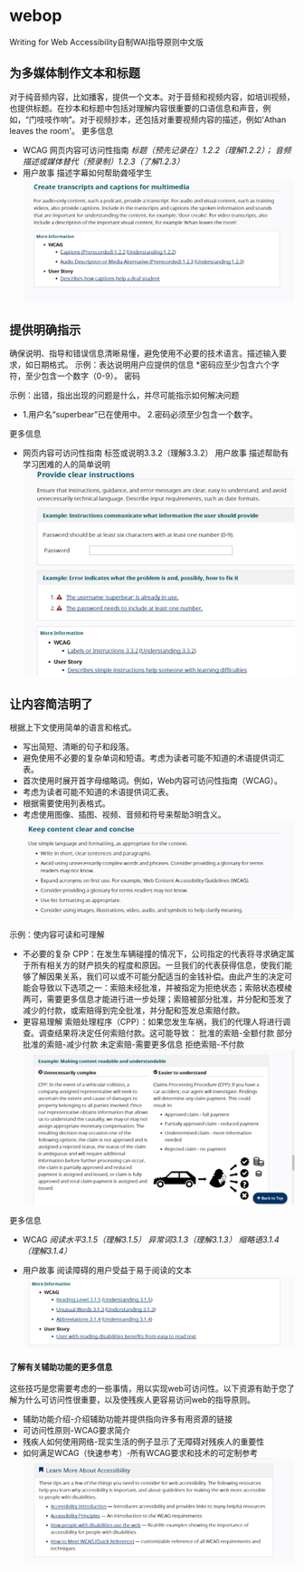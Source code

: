 # webop
 Writing for Web Accessibility自制WAI指导原则中文版

## 为多媒体制作文本和标题
对于纯音频内容，比如播客，提供一个文本。对于音频和视频内容，如培训视频，也提供标题。在抄本和标题中包括对理解内容很重要的口语信息和声音，例如，“门吱吱作响”。对于视频抄本，还包括对重要视频内容的描述，例如'Athan leaves the room'。
更多信息
* WCAG 网页内容可访问性指南
*标题（预先记录在）1.2.2（理解1.2.2）；
音频描述或媒体替代（预录制）1.2.3（了解1.2.3）*
* 用户故事
描述字幕如何帮助聋哑学生
![](https://github.com/ViolaW/webop/blob/master/images/%E8%8B%B1%E6%96%87%E5%8E%9F%E7%89%88%E6%88%AA%E5%9B%BE1.png)

## 提供明确指示
确保说明、指导和错误信息清晰易懂，避免使用不必要的技术语言。描述输入要求，如日期格式。
示例：表达说明用户应提供的信息
*密码应至少包含六个字符，至少包含一个数字（0-9）。
密码

示例：出错，指出出现的问题是什么，并尽可能指示如何解决问题
* 1.用户名“superbear”已在使用中。
2.密码必须至少包含一个数字。

更多信息
* 网页内容可访问性指南
标签或说明3.3.2（理解3.3.2）
用户故事
描述帮助有学习困难的人的简单说明
![image](https://github.com/ViolaW/webop/blob/master/images/%E8%8B%B1%E6%96%87%E5%8E%9F%E7%89%88%E6%88%AA%E5%9B%BE2.png)

## 让内容简洁明了
根据上下文使用简单的语言和格式。
* 写出简短、清晰的句子和段落。
* 避免使用不必要的复杂单词和短语。考虑为读者可能不知道的术语提供词汇表。
* 首次使用时展开首字母缩略词。例如，Web内容可访问性指南（WCAG）。
* 考虑为读者可能不知道的术语提供词汇表。
* 根据需要使用列表格式。
* 考虑使用图像、插图、视频、音频和符号来帮助3明含义。
![](https://github.com/ViolaW/webop/blob/master/images/%E8%8B%B1%E6%96%87%E5%8E%9F%E7%89%88%E6%88%AA%E5%9B%BE3.png)

示例：使内容可读和可理解
* 不必要的复杂
CPP：在发生车辆碰撞的情况下，公司指定的代表将寻求确定属于所有相关方的财产损失的程度和原因。一旦我们的代表获得信息，使我们能够了解因果关系，我们可以或不可能分配适当的金钱补偿。由此产生的决定可能会导致以下选项之一：索赔未经批准，并被指定为拒绝状态；索赔状态模棱两可，需要更多信息才能进行进一步处理；索赔被部分批准，并分配和签发了减少的付款，或索赔得到完全批准，并分配和签发总索赔付款。
* 更容易理解
索赔处理程序（CPP）：如果您发生车祸，我们的代理人将进行调查。调查结果将决定任何索赔付款。这可能导致：
批准的索赔-全额付款
部分批准的索赔-减少付款
未定索赔-需要更多信息
拒绝索赔-不付款
![](https://github.com/ViolaW/webop/blob/master/images/%E8%8B%B1%E6%96%87%E5%8E%9F%E7%89%88%E6%88%AA%E5%9B%BE4.png)

更多信息
* WCAG
*阅读水平3.1.5（理解3.1.5）
异常词3.1.3（理解3.1.3）
缩略语3.1.4（理解3.1.4）*

* 用户故事
阅读障碍的用户受益于易于阅读的文本
![](https://github.com/ViolaW/webop/blob/master/images/%E8%8B%B1%E6%96%87%E5%8E%9F%E7%89%88%E6%88%AA%E5%9B%BE5.png)


#### 了解有关辅助功能的更多信息
这些技巧是您需要考虑的一些事情，用以实现web可访问性。以下资源有助于您了解为什么可访问性很重要，以及使残疾人更容易访问web的指导原则。
* 辅助功能介绍-介绍辅助功能并提供指向许多有用资源的链接
* 可访问性原则-WCAG要求简介
* 残疾人如何使用网络-现实生活的例子显示了无障碍对残疾人的重要性
* 如何满足WCAG（快速参考）-所有WCAG要求和技术的可定制参考
![](https://github.com/ViolaW/webop/blob/master/images/%E8%8B%B1%E6%96%87%E5%8E%9F%E7%89%88%E6%88%AA%E5%9B%BE6.png)




